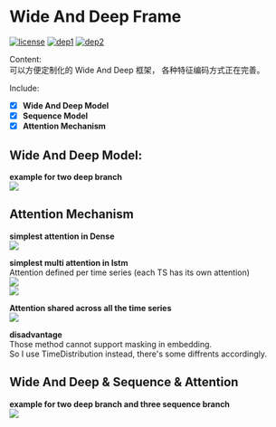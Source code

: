 # Wide And Deep Frame
[![license](https://img.shields.io/badge/License-Apache_2.0-brightgreen.svg)](https://github.com/Phynixknight/WideDeepSequenceAttentionFrame/LICENSE) [![dep1](https://img.shields.io/badge/Tensorflow-1.2+-blue.svg)](https://www.tensorflow.org/) [![dep2](https://img.shields.io/badge/Keras-2.0+-blue.svg)](https://keras.io/) 

Content:  
可以方便定制化的 Wide And Deep 框架， 各种特征编码方式正在完善。

Include:  
- [x] **Wide And Deep Model**
- [x] **Sequence Model**
- [x] **Attention Mechanism**

## Wide And Deep Model:  
**example for two deep branch**   
![](model_wide_and_deep.png)  

## Attention Mechanism 

**simplest attention in Dense**  
![](model_attention.png)  

**simplest multi attention in lstm**     
Attention defined per time series (each TS has its own attention)  
![](graph_multi_attention.png)  
![](model_wide_deep_sequence_nonmask_attention.png)  

**Attention shared across all the time series**  
![](graph_single_attention.png)  

**disadvantage**   
Those method cannot support masking in embedding.    
So I use TimeDistribution instead, there's some diffrents accordingly.  

## Wide And Deep & Sequence & Attention
**example for two deep branch and three sequence branch**  
![](model_wide_deep_sequence_attention.png)